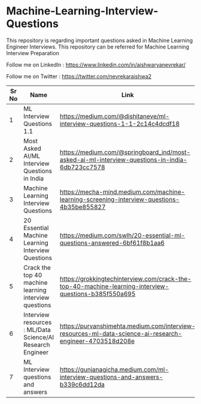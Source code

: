 # Machine-Learning-Interview-Questions
This repository is regarding important questions asked in Machine Learning Engineer Interviews. This repository can be referred for Machine Learning Interview Preparation

Follow me on LinkedIn : https://www.linkedin.com/in/aishwaryanevrekar/

Follow me on Twitter : https://twitter.com/nevrekaraishwa2


| Sr No | Name                                                         | Link                                                                  |
| ----- | ------------------------------------------------------------ | --------------------------------------------------------------------- |
| 1     | ML Interview Questions 1.1                                   |https://medium.com/@dishitaneve/ml-interview-questions-1-1-2c14c4dcdf18|
| 2     | Most Asked AI/ML Interview Questions in India                |https://medium.com/@springboard_ind/most-asked-ai-ml-interview-questions-in-india-6db723cc7578|
| 3     | Machine Learning Interview Questions                         |https://mecha-mind.medium.com/machine-learning-screening-interview-questions-4b35be855827|
| 4     |20 Essential Machine Learning Interview Questions             |https://medium.com/swlh/20-essential-ml-questions-answered-6bf61f8b1aa6|
| 5     |Crack the top 40 machine learning interview questions         |https://grokkingtechinterview.com/crack-the-top-40-machine-learning-interview-questions-b385f550a695|
| 6     |Interview resources : ML/Data Science/AI Research Engineer    |https://purvanshimehta.medium.com/interview-resources-ml-data-science-ai-research-engineer-4703518d208e|
| 7     |ML Interview questions and answers                            | https://gunjanagicha.medium.com/ml-interview-questions-and-answers-b339c6dd12da|


